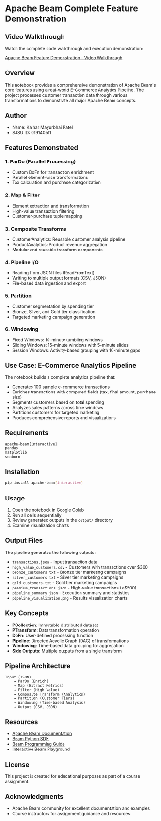 # Apache Beam Complete Feature Demonstration

## Video Walkthrough

Watch the complete code walkthrough and execution demonstration:

[Apache Beam Feature Demonstration - Video Walkthrough](https://www.youtube.com/watch?v=YOUR_VIDEO_ID_HERE)

## Overview

This notebook provides a comprehensive demonstration of Apache Beam's core features using a real-world E-Commerce Analytics Pipeline. The project processes customer transaction data through various transformations to demonstrate all major Apache Beam concepts.

## Author
- Name: Kalhar Mayurbhai Patel
- SJSU ID: 019140511

## Features Demonstrated

### 1. ParDo (Parallel Processing)
- Custom DoFn for transaction enrichment
- Parallel element-wise transformations
- Tax calculation and purchase categorization

### 2. Map & Filter
- Element extraction and transformation
- High-value transaction filtering
- Customer-purchase tuple mapping

### 3. Composite Transforms
- CustomerAnalytics: Reusable customer analysis pipeline
- ProductAnalytics: Product revenue aggregation
- Modular and reusable transform components

### 4. Pipeline I/O
- Reading from JSON files (ReadFromText)
- Writing to multiple output formats (CSV, JSON)
- File-based data ingestion and export

### 5. Partition
- Customer segmentation by spending tier
- Bronze, Silver, and Gold tier classification
- Targeted marketing campaign generation

### 6. Windowing
- Fixed Windows: 10-minute tumbling windows
- Sliding Windows: 15-minute windows with 5-minute slides
- Session Windows: Activity-based grouping with 10-minute gaps

## Use Case: E-Commerce Analytics Pipeline

The notebook builds a complete analytics pipeline that:
- Generates 100 sample e-commerce transactions
- Enriches transactions with computed fields (tax, final amount, purchase size)
- Segments customers based on total spending
- Analyzes sales patterns across time windows
- Partitions customers for targeted marketing
- Produces comprehensive reports and visualizations

## Requirements

```
apache-beam[interactive]
pandas
matplotlib
seaborn
```

## Installation

```bash
pip install apache-beam[interactive]
```

## Usage

1. Open the notebook in Google Colab
2. Run all cells sequentially
3. Review generated outputs in the `output/` directory
4. Examine visualization charts

## Output Files

The pipeline generates the following outputs:

- `transactions.json` - Input transaction data
- `high_value_customers.csv` - Customers with transactions over $300
- `bronze_customers.txt` - Bronze tier marketing campaigns
- `silver_customers.txt` - Silver tier marketing campaigns
- `gold_customers.txt` - Gold tier marketing campaigns
- `premium_transactions.json` - High-value transactions (>$500)
- `pipeline_summary.json` - Execution summary and statistics
- `pipeline_visualization.png` - Results visualization charts

## Key Concepts

- **PCollection**: Immutable distributed dataset
- **PTransform**: Data transformation operation
- **DoFn**: User-defined processing function
- **Pipeline**: Directed Acyclic Graph (DAG) of transformations
- **Windowing**: Time-based data grouping for aggregation
- **Side Outputs**: Multiple outputs from a single transform

## Pipeline Architecture

```
Input (JSON) 
    → ParDo (Enrich) 
    → Map (Extract Metrics) 
    → Filter (High Value)
    → Composite Transform (Analytics)
    → Partition (Customer Tiers)
    → Windowing (Time-based Analysis)
    → Output (CSV, JSON)
```

## Resources

- [Apache Beam Documentation](https://beam.apache.org/documentation/)
- [Beam Python SDK](https://beam.apache.org/documentation/sdks/python/)
- [Beam Programming Guide](https://beam.apache.org/documentation/programming-guide/)
- [Interactive Beam Playground](https://beam.apache.org/get-started/try-beam-playground/)

## License

This project is created for educational purposes as part of a course assignment.

## Acknowledgments

- Apache Beam community for excellent documentation and examples
- Course instructors for assignment guidance and resources
